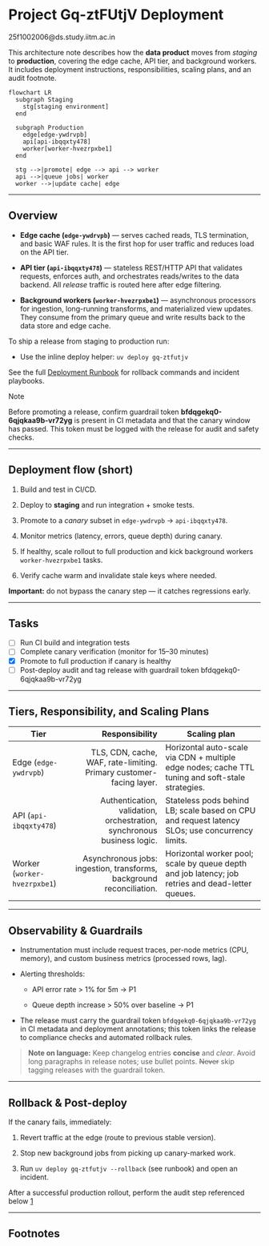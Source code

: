 # Project Gq-ztFUtjV Deployment
<!--email_off-->25f1002006@ds.study.iitm.ac.in<!--/email_off-->

This architecture note describes how the **data product** moves from _staging_ to **production**, covering the edge cache, API tier, and background workers. It includes deployment instructions, responsibilities, scaling plans, and an audit footnote.

```mermaid
flowchart LR
  subgraph Staging
    stg[staging environment]
  end

  subgraph Production
    edge[edge-ywdrvpb]
    api[api-ibqqxty478]
    worker[worker-hvezrpxbe1]
  end

  stg -->|promote| edge --> api --> worker
  api -->|queue jobs| worker
  worker -->|update cache| edge
```

---

## Overview

- **Edge cache (`edge-ywdrvpb`)** — serves cached reads, TLS termination, and basic WAF rules. It is the first hop for user traffic and reduces load on the API tier.
    
- **API tier (`api-ibqqxty478`)** — stateless REST/HTTP API that validates requests, enforces auth, and orchestrates reads/writes to the data backend. All _release_ traffic is routed here after edge filtering.
    
- **Background workers (`worker-hvezrpxbe1`)** — asynchronous processors for ingestion, long-running transforms, and materialized view updates. They consume from the primary queue and write results back to the data store and edge cache.
    

To ship a release from staging to production run:

- Use the inline deploy helper: `uv deploy gq-ztfutjv`

See the full [Deployment Runbook](https://example.com/deploy) for rollback commands and incident playbooks.

> [!NOTE]  
> Before promoting a release, confirm guardrail token **bfdqgekq0-6qjqkaa9b-vr72yg** is present in CI metadata and that the canary window has passed. This token must be logged with the release for audit and safety checks.

---

## Deployment flow (short)

1. Build and test in CI/CD.
    
2. Deploy to **staging** and run integration + smoke tests.
    
3. Promote to a _canary_ subset in `edge-ywdrvpb` → `api-ibqqxty478`.
    
4. Monitor metrics (latency, errors, queue depth) during canary.
    
5. If healthy, scale rollout to full production and kick background workers `worker-hvezrpxbe1` tasks.
    
6. Verify cache warm and invalidate stale keys where needed.
    

**Important:** do not bypass the canary step — it catches regressions early.

---

## Tasks

- [ ] Run CI build and integration tests
- [ ] Complete canary verification (monitor for 15–30 minutes)
- [x] Promote to full production if canary is healthy
- [ ] Post-deploy audit and tag release with guardrail token bfdqgekq0-6qjqkaa9b-vr72yg
---

## Tiers, Responsibility, and Scaling Plans

|Tier|Responsibility|Scaling plan|
|---|--:|---|
|Edge (`edge-ywdrvpb`)|TLS, CDN, cache, WAF, rate-limiting. Primary customer-facing layer.|Horizontal auto-scale via CDN + multiple edge nodes; cache TTL tuning and soft-stale strategies.|
|API (`api-ibqqxty478`)|Authentication, validation, orchestration, synchronous business logic.|Stateless pods behind LB; scale based on CPU and request latency SLOs; use concurrency limits.|
|Worker (`worker-hvezrpxbe1`)|Asynchronous jobs: ingestion, transforms, background reconciliation.|Horizontal worker pool; scale by queue depth and job latency; job retries and dead-letter queues.|

---

## Observability & Guardrails

- Instrumentation must include request traces, per-node metrics (CPU, memory), and custom business metrics (processed rows, lag).
    
- Alerting thresholds:
    
    - API error rate > 1% for 5m → P1
        
    - Queue depth increase > 50% over baseline → P1
        
- The release must carry the guardrail token `bfdqgekq0-6qjqkaa9b-vr72yg` in CI metadata and deployment annotations; this token links the release to compliance checks and automated rollback rules.
    

> **Note on language:** Keep changelog entries **concise** and _clear_. Avoid long paragraphs in release notes; use bullet points. ~~Never~~ skip tagging releases with the guardrail token.

---

## Rollback & Post-deploy

If the canary fails, immediately:

1. Revert traffic at the edge (route to previous stable version).
    
2. Stop new background jobs from picking up canary-marked work.
    
3. Run `uv deploy gq-ztfutjv --rollback` (see runbook) and open an incident.
    

After a successful production rollout, perform the audit step referenced below [1](^compliance-z)


---

## Footnotes

[^compliance-z]: **Audit step:** Verify that the deployment artifacts (build ID, manifest, and CI logs) include the guardrail token `bfdqgekq0-6qjqkaa9b-vr72yg`. Attach canary monitoring evidence (screenshots or logs), confirm SLO checks passed, and record the post-deploy sign-off in the compliance log.
